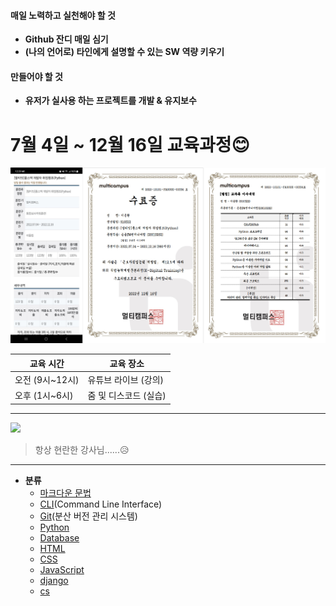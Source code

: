 #### 매일 노력하고 실천해야 할 것

- **Github 잔디 매일 심기**
- **(나의 언어로) 타인에게 설명할 수 있는 SW 역량 키우기**



#### 만들어야 할 것

- **유저가 실사용 하는 프로젝트를 개발 & 유지보수**

# 7월 4일 ~ 12월 16일 교육과정😊

![수료증](README.assets/수료증.jpg)

| 교육  시간      | 교육 장소             |
| --------------- | --------------------- |
| 오전 (9시~12시) | 유튜브 라이브 (강의)  |
| 오후 (1시~6시)  | 줌 및 디스코드 (실습) |

---
![](README.assets/img.gif)

> 항상 현란한 강사님......😥

---

- **분류**
  - [마크다운 문법](Mark.md)
  - [CLI](CLI.md)(Command Line Interface)
  - [Git](Git.md)(분산 버전 관리 시스템)
  - [Python](Python.md)
  - [Database](Database.md)
  - [HTML](HTML.md)
  - [CSS](CSS.md)
  - [JavaScript](JavaScript.md)
  - [django](django.md)
  - [cs](cs.md)
